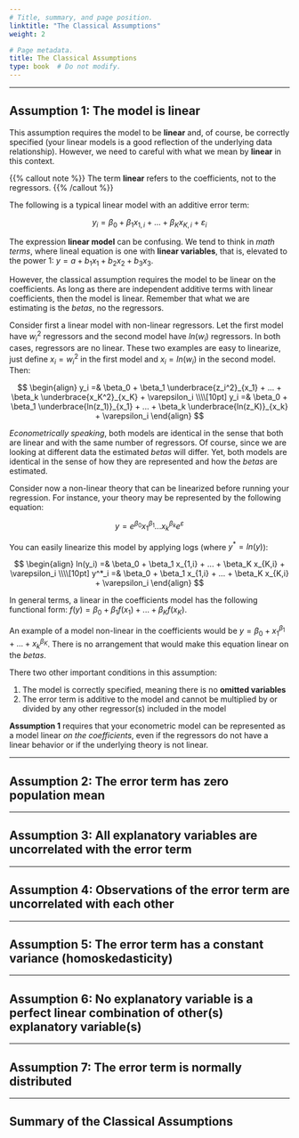 ```yaml
---
# Title, summary, and page position.
linktitle: "The Classical Assumptions"
weight: 2

# Page metadata.
title: The Classical Assumptions
type: book  # Do not modify.
---
```




---

## Assumption 1: The model is linear

This assumption requires the model to be **linear** and, of course, be correctly specified (your linear models is a good reflection of the underlying data relationship). However, we need to careful with what we mean by **linear** in this context.

{{% callout note %}}
The term **linear** refers to the coefficients, not to the regressors.
{{% /callout %}}

The following is a typical linear model with an additive error term:

$$
y_i = \beta_0 + \beta_1 x_{1,i} + ... + \beta_K x_{K,i} + \varepsilon_i
$$

The expression **linear model** can be confusing. We tend to think in *math terms*, where lineal equation is one with **linear variables**, that is, elevated to the power 1: $y = a + b_1 x_1 + b_2 x_2 + b_3 x_3$.

However, the classical assumption requires the model to be linear on the coefficients. As long as there are independent additive terms with linear coefficients, then the model is linear. Remember that what we are estimating is the $betas$, no the regressors.

Consider first a linear model with non-linear regressors. Let the first model have $w_i^2$ regressors and the second model have $ln(w_i)$ regressors. In both cases, regressors are no linear. These two examples are easy to linearize, just define $x_i = w_i^2$ in the first model and $x_i = ln(w_i)$ in the second model. Then:

$$
\begin{align}
y_i =& \beta_0 + \beta_1 \underbrace{z_i^2}_{x_1} + ... + \beta_k \underbrace{x_K^2}_{x_K} + \varepsilon_i \\\\[10pt]
y_i =& \beta_0 + \beta_1 \underbrace{ln(z_1)}_{x_1} + ... + \beta_k \underbrace{ln(z_K)}_{x_k} + \varepsilon_i
\end{align}
$$

*Econometrically speaking*, both models are identical in the sense that both are linear and with the same number of regressors. Of course, since we are looking at different data the estimated $betas$ will differ. Yet, both models are identical in the sense of how they are represented and how the $betas$ are estimated.

Consider now a non-linear theory that can be linearized before running your regression. For instance, your theory may be represented by the following equation:

$$
y = e^{\beta_0} x_1^{\beta_1} ... x_k^{\beta_k} e^{\varepsilon}
$$

You can easily linearize this model by applying logs (where $y^* = ln(y)$):

$$
\begin{align}
ln(y_i) =& \beta_0 + \beta_1 x_{1,i} + ... + \beta_K x_{K,i} + \varepsilon_i \\\\[10pt]
y^*_i =& \beta_0 + \beta_1 x_{1,i} + ... + \beta_K x_{K,i} + \varepsilon_i
\end{align}
$$

In general terms, a linear in the coefficients model has the following functional form: $f(y) = \beta_0 + \beta_1 f(x_1) + ... + \beta_K f(x_K)$.

An example of a model non-linear in the coefficients would be $y = \beta_0 + x_1^{\beta_1} + ... + x_k^{\beta_K}$. There is no arrangement that would make this equation linear on the $betas$.

There two other important conditions in this assumption:

1. The model is correctly specified, meaning there is no **omitted variables**
2. The error term is additive to the model and cannot be multiplied by or divided by any other regressor(s) included in the model

**Assumption 1** requires that your econometric model can be represented as a model linear *on the coefficients*, even if the regressors do not have a linear behavior or if the underlying theory is not linear.

---

## Assumption 2: The error term has zero population mean

---

## Assumption 3: All explanatory variables are uncorrelated with the error term

---

## Assumption 4: Observations of the error term are uncorrelated with each other

---

## Assumption 5: The error term has a constant variance (homoskedasticity)

---

## Assumption 6: No explanatory variable is a perfect linear combination of other(s) explanatory variable(s)

---

## Assumption 7: The error term is normally distributed

---

## Summary of the Classical Assumptions